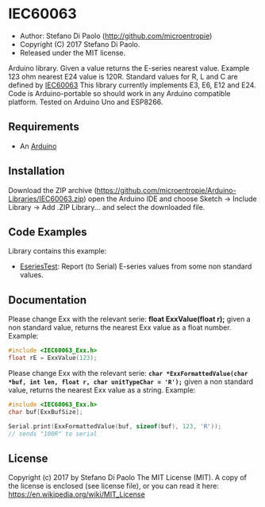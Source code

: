 IEC60063
========

* Author: Stefano Di Paolo (<http://github.com/microentropie>)
* Copyright (C) 2017 Stefano Di Paolo.
* Released under the MIT license.

Arduino library.
Given a value returns the E-series nearest value.
Example 123 ohm nearest E24 value is 120R.
Standard values for R, L and C are defined by [IEC60063](https://en.wikipedia.org/wiki/E-series_of_preferred_numbers)
This library currently implements E3, E6, E12 and E24.
Code is Arduino-portable so should work in any Arduino compatible platform.
Tested on Arduino Uno and ESP8266.

Requirements
------------
* An [Arduino](http://arduino.cc/)

Installation
------------
Download the ZIP archive (<https://github.com/microentropie/Arduino-Libraries/IEC60063.zip>)
open the Arduino IDE and choose Sketch -> Include Library -> Add .ZIP Library... and select the downloaded file.

Code Examples
-------------
Library contains this example:
* [EseriesTest](./examples/EseriesTest/EseriesTest.ino):
  Report (to Serial) E-series values from some non standard values.

Documentation
-------------
Please change Exx with the relevant serie:
**float ExxValue(float r);**
given a non standard value, returns the nearest Exx value as a float number.
Example:
```C++
#include <IEC60063_Exx.h>
float rE = ExxValue(123);
```


Please change Exx with the relevant serie:
**`char *ExxFormattedValue(char *buf, int len, float r, char unitTypeChar = 'R');`**
given a non standard value, returns the nearest Exx value as a string.
Example:
```C++
#include <IEC60063_Exx.h>
char buf[ExxBufSize];

Serial.print(ExxFormattedValue(buf, sizeof(buf), 123, 'R')); 
// sends "100R" to serial
```


License
-------
Copyright (c) 2017 by Stefano Di Paolo
The MIT License (MIT).
A copy of the license is enclosed (see license file), or you can read it here:
<https://en.wikipedia.org/wiki/MIT_License>
